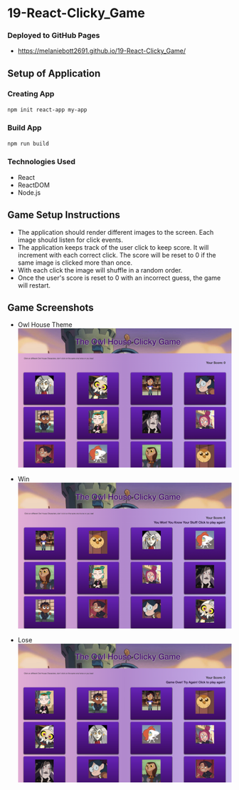 # 19-React-Clicky_Game

### Deployed to GitHub Pages
- https://melaniebott2691.github.io/19-React-Clicky_Game/

## Setup of Application

### Creating App

  `npm init react-app my-app`

### Build App

  `npm run build`

### Technologies Used
- React
- ReactDOM
- Node.js

## Game Setup Instructions
- The application should render different images to the screen. Each image should listen for click events.
- The application keeps track of the user click to keep score. It will increment with each correct click. The score will be reset to 0 if the same image is clicked more than once.
- With each click the image will shuffle in a random order.
- Once the user's score is reset to 0 with an incorrect guess, the game will restart.

## Game Screenshots
- Owl House Theme
![](public/assets/images/owlhouse.png)

- Win
![](public/assets/images/won.png)

- Lose
![](public/assets/images/lose.png)
